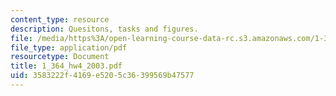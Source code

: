 ```yaml
---
content_type: resource
description: Quesitons, tasks and figures.
file: /media/https%3A/open-learning-course-data-rc.s3.amazonaws.com/1-364-advanced-geotechnical-engineering-fall-2003/3583222f4169e5205c36399569b47577_1_364_hw4_2003.pdf
file_type: application/pdf
resourcetype: Document
title: 1_364_hw4_2003.pdf
uid: 3583222f-4169-e520-5c36-399569b47577
---
```

